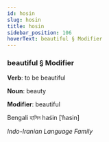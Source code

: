 ```yaml
---
id: hosin
slug: hosin
title: hosin
sidebar_position: 106
hoverText: beautiful § Modifier
---
```


### beautiful § Modifier

**Verb**: to be beautiful

**Noun**: beauty

**Modifier**: beautiful

Bengali হাসিন haśin [ˈɦasin]

*Indo-Iranian Language Family*